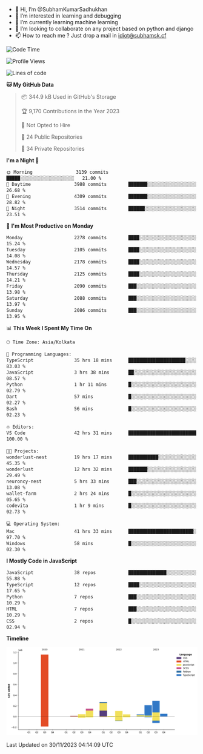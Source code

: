 - 👋 Hi, I’m @SubhamKumarSadhukhan
- 👀 I’m interested in learning and debugging
- 🌱 I’m currently learning machine learning
- 💞️ I’m looking to collaborate on any project based on python and django
- 📫 How to reach me ?
      Just drop a mail in idiot@subhamsk.cf

<!---
SubhamKumarSadhukhan/SubhamKumarSadhukhan is a ✨ special ✨ repository because its `README.md` (this file) appears on your GitHub profile.
You can click the Preview link to take a look at your changes.
--->


<!--START_SECTION:waka-->
![Code Time](http://img.shields.io/badge/Code%20Time-1%2C752%20hrs%2046%20mins-blue)

![Profile Views](http://img.shields.io/badge/Profile%20Views-0-blue)

![Lines of code](https://img.shields.io/badge/From%20Hello%20World%20I%27ve%20Written-2.4%20million%20lines%20of%20code-blue)

**🐱 My GitHub Data** 

> 📦 344.9 kB Used in GitHub's Storage 
 > 
> 🏆 9,170 Contributions in the Year 2023
 > 
> 🚫 Not Opted to Hire
 > 
> 📜 24 Public Repositories 
 > 
> 🔑 34 Private Repositories 
 > 
**I'm a Night 🦉** 

```text
🌞 Morning                3139 commits        █████░░░░░░░░░░░░░░░░░░░░   21.00 % 
🌆 Daytime                3988 commits        ███████░░░░░░░░░░░░░░░░░░   26.68 % 
🌃 Evening                4309 commits        ███████░░░░░░░░░░░░░░░░░░   28.82 % 
🌙 Night                  3514 commits        ██████░░░░░░░░░░░░░░░░░░░   23.51 % 
```
📅 **I'm Most Productive on Monday** 

```text
Monday                   2278 commits        ████░░░░░░░░░░░░░░░░░░░░░   15.24 % 
Tuesday                  2105 commits        ████░░░░░░░░░░░░░░░░░░░░░   14.08 % 
Wednesday                2178 commits        ████░░░░░░░░░░░░░░░░░░░░░   14.57 % 
Thursday                 2125 commits        ████░░░░░░░░░░░░░░░░░░░░░   14.21 % 
Friday                   2090 commits        ███░░░░░░░░░░░░░░░░░░░░░░   13.98 % 
Saturday                 2088 commits        ███░░░░░░░░░░░░░░░░░░░░░░   13.97 % 
Sunday                   2086 commits        ███░░░░░░░░░░░░░░░░░░░░░░   13.95 % 
```


📊 **This Week I Spent My Time On** 

```text
🕑︎ Time Zone: Asia/Kolkata

💬 Programming Languages: 
TypeScript               35 hrs 18 mins      █████████████████████░░░░   83.03 % 
JavaScript               3 hrs 38 mins       ██░░░░░░░░░░░░░░░░░░░░░░░   08.57 % 
Python                   1 hr 11 mins        █░░░░░░░░░░░░░░░░░░░░░░░░   02.79 % 
Dart                     57 mins             █░░░░░░░░░░░░░░░░░░░░░░░░   02.27 % 
Bash                     56 mins             █░░░░░░░░░░░░░░░░░░░░░░░░   02.23 % 

🔥 Editors: 
VS Code                  42 hrs 31 mins      █████████████████████████   100.00 % 

🐱‍💻 Projects: 
wonderlust-nest          19 hrs 17 mins      ███████████░░░░░░░░░░░░░░   45.35 % 
wonderlust               12 hrs 32 mins      ███████░░░░░░░░░░░░░░░░░░   29.49 % 
neuroncy-nest            5 hrs 33 mins       ███░░░░░░░░░░░░░░░░░░░░░░   13.08 % 
wallet-farm              2 hrs 24 mins       █░░░░░░░░░░░░░░░░░░░░░░░░   05.65 % 
codevita                 1 hr 9 mins         █░░░░░░░░░░░░░░░░░░░░░░░░   02.73 % 

💻 Operating System: 
Mac                      41 hrs 33 mins      ████████████████████████░   97.70 % 
Windows                  58 mins             █░░░░░░░░░░░░░░░░░░░░░░░░   02.30 % 
```

**I Mostly Code in JavaScript** 

```text
JavaScript               38 repos            ██████████████░░░░░░░░░░░   55.88 % 
TypeScript               12 repos            ████░░░░░░░░░░░░░░░░░░░░░   17.65 % 
Python                   7 repos             ███░░░░░░░░░░░░░░░░░░░░░░   10.29 % 
HTML                     7 repos             ███░░░░░░░░░░░░░░░░░░░░░░   10.29 % 
CSS                      2 repos             █░░░░░░░░░░░░░░░░░░░░░░░░   02.94 % 
```



**Timeline**

![Lines of Code chart](https://raw.githubusercontent.com/SubhamKumarSadhukhan/SubhamKumarSadhukhan/main/assets/bar_graph.png)


 Last Updated on 30/11/2023 04:14:09 UTC
<!--END_SECTION:waka-->
